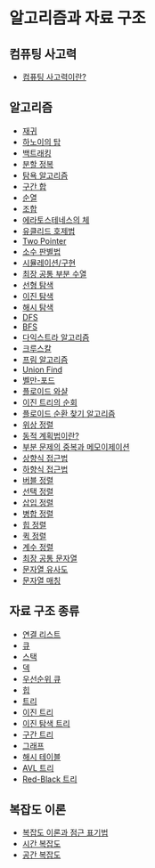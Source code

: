 # 알고리즘과 자료 구조
## 컴퓨팅 사고력
- [컴퓨팅 사고력이란?](./ComputationalThinking/CT.md)
## 알고리즘
- [재귀]()
- [하노이의 탑]()
- [백트래킹]()
- [분할 정복]()
- [탐욕 알고리즘]()
- [구간 합]()
- [순열]()
- [조합]()
- [에라토스테네스의 체]()
- [유클리드 호제법]()
- [Two Pointer]()
- [소수 판별법]()
- [시뮬레이션/구현]()
- [최장 공통 부분 수열]()
- [선형 탐색]()
- [이진 탐색]()
- [해시 탐색]()
- [DFS]()
- [BFS]()
- [다익스트라 알고리즘]()
- [크루스칼]()
- [프림 알고리즘]()
- [Union Find]() 
- [벨만-포드]()
- [플로이드 와샬]()
- [이진 트리의 순회]()
- [플로이드 순환 찾기 알고리즘]()
- [위상 정렬]()
- [동적 계획법이란?]()
- [부분 문제의 중복과 메모이제이션]()
- [상향식 접근법]()
- [하향식 접근법]()
- [버블 정렬]()
- [선택 정렬]()
- [삽입 정렬]()
- [병합 정렬]()
- [힙 정렬]()
- [퀵 정렬]()
- [계수 정렬]()
- [최장 공통 문자열]()
- [문자열 유사도]()
- [문자열 매칭]()
## 자료 구조 종류
- [연결 리스트]()
- [큐]()
- [스택]()
- [덱]()
- [우선순위 큐]()
- [힙]()
- [트리]()
- [이진 트리]()
- [이진 탐색 트리]()
- [구간 트리]()
- [그래프]()
- [해시 테이블]()
- [AVL 트리]()
- [Red-Black 트리](./DataStructure/RedBlackTree.md)
## 복잡도 이론
- [복잡도 이론과 점근 표기법]()
- [시간 복잡도]()
- [공간 복잡도]()